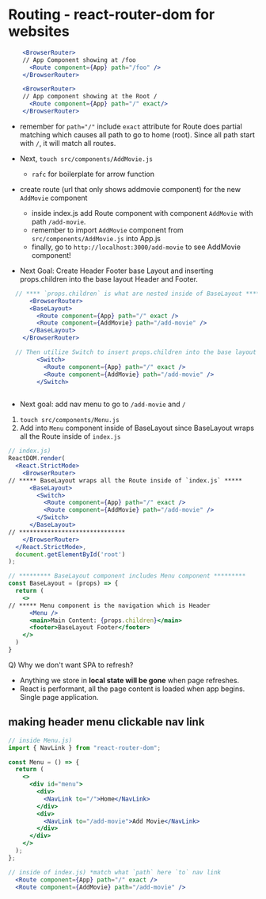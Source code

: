 # Routing - react-router-dom for websites

```jsx
    <BrowserRouter>
    // App Component showing at /foo
      <Route component={App} path="/foo" /> 
    </BrowserRouter>

    <BrowserRouter>
    // App component showing at the Root /
      <Route component={App} path="/" exact/> 
    </BrowserRouter>
```

* remember for `path="/"` include `exact` attribute for Route does partial matching which causes all path to go to home (root).  Since all path start with `/`, it will match all routes.

- Next, `touch src/components/AddMovie.js`
  - `rafc` for boilerplate for arrow function

- create route (url that only shows addmovie component) for the new `AddMovie` component
  - inside index.js add Route component with component `AddMovie` with path `/add-movie`.
  - remember to import `AddMovie` component from `src/components/AddMovie.js` into App.js
  - finally, go to `http://localhost:3000/add-movie` to see AddMovie component!


- Next Goal: Create Header Footer base Layout and inserting props.children into the base layout Header and Footer.

```jsx
  // **** `props.children` is what are nested inside of BaseLayout *****
      <BrowserRouter>
      <BaseLayout>
        <Route component={App} path="/" exact />
        <Route component={AddMovie} path="/add-movie" />
      </BaseLayout>
    </BrowserRouter>

  // Then utilize Switch to insert props.children into the base layout Header and Footer
        <Switch>
          <Route component={App} path="/" exact />
          <Route component={AddMovie} path="/add-movie" />
        </Switch>
  
```

- Next goal: add nav menu to go to `/add-movie` and `/`

1. `touch src/components/Menu.js`
2. Add into `Menu` component inside of BaseLayout since BaseLayout wraps all the Route inside of `index.js`

```jsx
// index.js)
ReactDOM.render(
  <React.StrictMode>
    <BrowserRouter>
// ***** BaseLayout wraps all the Route inside of `index.js` *****
      <BaseLayout>
        <Switch>
          <Route component={App} path="/" exact />
          <Route component={AddMovie} path="/add-movie" />
        </Switch>
      </BaseLayout>
// ******************************
    </BrowserRouter>
  </React.StrictMode>,
  document.getElementById('root')
);

// ********* BaseLayout component includes Menu component *********
const BaseLayout = (props) => {
  return (
    <>
// ***** Menu component is the navigation which is Header
      <Menu />
      <main>Main Content: {props.children}</main>
      <footer>BaseLayout Footer</footer>
    </>
  )
}
```

Q) Why we don't want SPA to refresh?

- Anything we store in **local state will be gone** when page refreshes.
- React is performant, all the page content is loaded when app begins.  Single page application.

## making header menu clickable nav link

```jsx
// inside Menu.js)
import { NavLink } from "react-router-dom";

const Menu = () => {
  return (
    <>
      <div id="menu">
        <div>
          <NavLink to="/">Home</NavLink>
        </div>
        <div>
          <NavLink to="/add-movie">Add Movie</NavLink>
        </div>
      </div>
    </>
  );
};

// inside of index.js) *match what `path` here `to` nav link
  <Route component={App} path="/" exact />
  <Route component={AddMovie} path="/add-movie" />
```